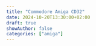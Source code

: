 ```yaml
---
title: "Commodore Amiga CD32"
date: 2024-10-20T13:30:00+02:00
draft: true
showAuthor: false
categories: ["amiga"]
---
```


